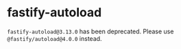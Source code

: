 # fastify-autoload

`fastify-autoload@3.13.0` has been deprecated. Please use
`@fastify/autoload@4.0.0` instead.
